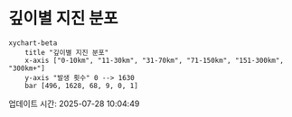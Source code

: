 # 깊이별 지진 분포

```mermaid
xychart-beta
    title "깊이별 지진 분포"
    x-axis ["0-10km", "11-30km", "31-70km", "71-150km", "151-300km", "300km+"]
    y-axis "발생 횟수" 0 --> 1630
    bar [496, 1628, 68, 9, 0, 1]
```

업데이트 시간: 2025-07-28 10:04:49
